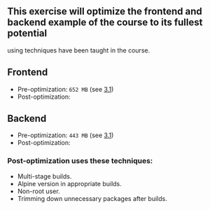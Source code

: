 ## This exercise will optimize the frontend and backend example of the course to its fullest potential
using techniques have been taught in the course.

## Frontend
- Pre-optimization: `652 MB` (see [3.1](https://github.com/SonTrungTo/DevOps-2020-Helsinki/tree/master/docker_part3/3_1))
- Post-optimization:

## Backend
- Pre-optimization: `443 MB` (see [3.1](https://github.com/SonTrungTo/DevOps-2020-Helsinki/tree/master/docker_part3/3_1))
- Post-optimization:

### Post-optimization uses these techniques:
- Multi-stage builds.
- Alpine version in appropriate builds.
- Non-root user.
- Trimming down unnecessary packages after builds.